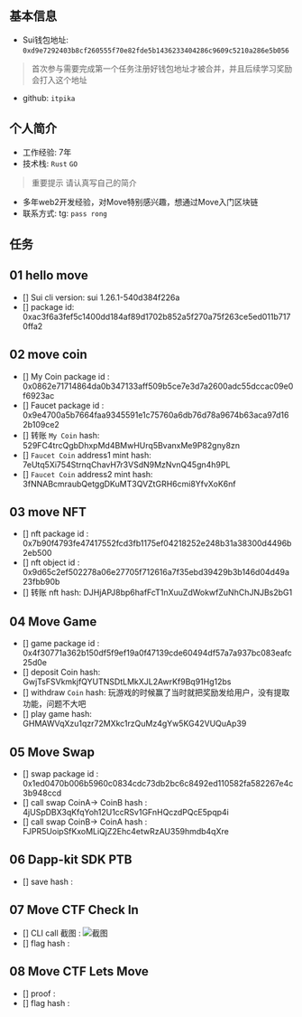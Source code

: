 ## 基本信息
- Sui钱包地址: `0xd9e7292403b8cf260555f70e82fde5b1436233404286c9609c5210a286e5b056`
> 首次参与需要完成第一个任务注册好钱包地址才被合并，并且后续学习奖励会打入这个地址
- github: `itpika`

## 个人简介
- 工作经验: 7年
- 技术栈: `Rust` `GO`
> 重要提示 请认真写自己的简介
- 多年web2开发经验，对Move特别感兴趣，想通过Move入门区块链
- 联系方式: tg: `pass rong` 

## 任务

##   01 hello move  
- [] Sui cli version: sui 1.26.1-540d384f226a
- [] package id: 0xac3f6a3fef5c1400dd184af89d1702b852a5f270a75f263ce5ed011b7170ffa2


##   02 move coin
- [] My Coin package id : 0x0862e71714864da0b347133aff509b5ce7e3d7a2600adc55dccac09e0f6923ac
- [] Faucet package id : 0x9e4700a5b7664faa9345591e1c75760a6db76d78a9674b63aca97d162b109ce2
- [] 转账 `My Coin` hash: 529FC4trcQgbDhxpMd4BMwHUrq5BvanxMe9P82gny8zn
- [] `Faucet Coin` address1 mint hash: 7eUtq5Xi754StrnqChavH7r3VSdN9MzNvnQ45gn4h9PL
- [] `Faucet Coin` address2 mint hash: 3fNNABcmraubQetggDKuMT3QVZtGRH6cmi8YfvXoK6nf

##   03 move NFT
- [] nft package id : 0x7b90f4793fe47417552fcd3fb1175ef04218252e248b31a38300d4496b2eb500
- [] nft object id : 0x9d65c2ef502278a06e27705f712616a7f35ebd39429b3b146d04d49a23fbb90b
- [] 转账 nft  hash: DJHjAPJ8bp6hafFcT1nXuuZdWokwfZuNhChJNJBs2bG1


##   04 Move Game
- [] game package id : 0x4f30771a362b150df5f9ef19a0f47139cde60494df57a7a937bc083eafc25d0e
- [] deposit Coin hash: GwjTsFSVkmkjfQYUTNSDtLMkXJL2AwrKf9Bq91Hg12bs
- [] withdraw `Coin` hash: 玩游戏的时候赢了当时就把奖励发给用户，没有提取功能，问题不大吧
- [] play game hash: GHMAWVqXzu1qzr72MXkc1rzQuMz4gYw5KG42VUQuAp39

##   05 Move Swap
- [] swap package id : 0x1ed0470b006b5960c0834cdc73db2bc6c8492ed110582fa582267e4c3b948ccd
- [] call swap CoinA-> CoinB  hash : 4jUSpDBX3qKfqYoh12U1ccRSv1GFnHQczdPQcE5pqp4i
- [] call swap CoinB-> CoinA  hash : FJPR5UoipSfKxoMLiQjZ2Ehc4etwRzAU359hmdb4qXre

##   06 Dapp-kit SDK PTB
- [] save hash :

##   07 Move CTF Check In
- [] CLI call 截图 : ![截图](./images/你的图片地址)
- [] flag hash :

##   08 Move CTF Lets Move
- [] proof : 
- [] flag hash :
